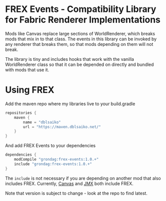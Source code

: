 # FREX Events - Compatibility Library for Fabric Renderer Implementations

Mods like Canvas replace large sections of WorldRenderer, which breaks mods that mix in to that class. 
The events in this library can be invoked by any renderer that breaks them, so that mods depending on them
will not break.

The library is tiny and includes hooks that work with the vanilla WorldRenderer class so that it can be 
depended on directly and bundled with mods that use it.

# Using FREX

Add the maven repo where my libraries live to your build.gradle

```gradle
repositories {
    maven {
    	name = "dblsaiko"
    	url = "https://maven.dblsaiko.net/"
    }
}
```

And add FREX Events to your dependencies

```gradle
dependencies {
	modCompile "grondag:frex-events:1.0.+"
	include "grondag:frex-events:1.0.+"
}
```

The ```include``` is not necessary if you are depending on another mod that also includes FREX.  Currently, [Canvas](https://github.com/grondag/canvas) and [JMX](https://github.com/grondag/json-model-extensions) both include FREX.

Note that version is subject to change - look at the repo to find latest.
